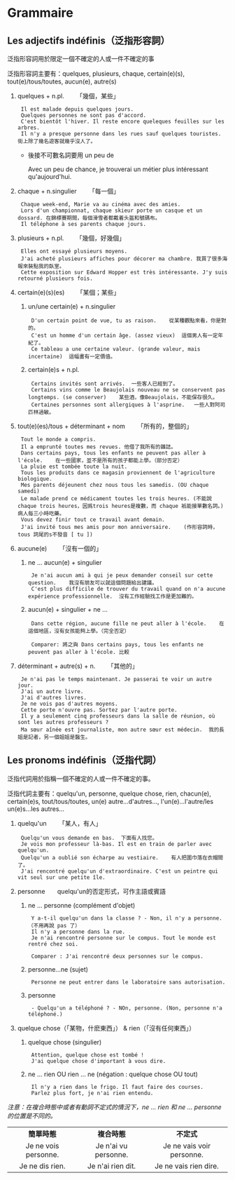 # Grammaire

## Les adjectifs indéfinis（泛指形容詞）
泛指形容詞用於限定一個不確定的人或一件不確定的事

泛指形容詞主要有：quelques, plusieurs, chaque, certain(e)(s), tout(e)/tous/toutes, aucun(e), autre(s)

1. quelques + n.pl.&emsp;&emsp;「幾個，某些」

        Il est malade depuis quelques jours.
        Quelques personnes ne sont pas d'accord.
        C'est bientôt l'hiver. Il reste encore queleques feuilles sur les arbres.
        Il n'y a presque personne dans les rues sauf quelques touristes.	街上除了幾名遊客就幾乎沒人了。

    * 後接不可數名詞要用 un peu de

        Avec un peu de chance, je trouverai un métier plus intéressant qu'aujourd'hui.

2. chaque + n.singulier&emsp;&emsp;「每一個」

        Chaque week-end, Marie va au cinéma avec des amies.
        Lors d'un championnat, chaque skieur porte un casque et un dossard.	在錦標賽期間，每個滑雪者都戴着头盔和號碼布。
        Il téléphone à ses parents chaque jours.

3. plusieurs + n.pl.&emsp;&emsp;「幾個，好幾個」

        Elles ont essayé plusieurs moyens.
        J'ai acheté plusieurs affiches pour décorer ma chambre.	我買了很多海報來裝點我的臥室。
        Cette exposition sur Edward Hopper est très intéressante. J'y suis retourné plusieurs fois.

4. certain(e)(s)(es)&emsp;&emsp;「某個；某些」

    1. un/une certain(e) + n.singulier

            D'un certain point de vue, tu as raison.	從某種觀點來看，你是對的。
            C'est un homme d'un certain âge. (assez vieux)	這個男人有一定年紀了。
            Ce tableau a une certaine valeur. (grande valeur, mais incertaine)	這幅畫有一定價值。

    2. certain(e)s + n.pl.

            Certains invités sont arrivés.	一些客人已經到了。
            Certains vins comme le Beaujolais nouveau ne se conservent pas longtemps. (se conserver)	某些酒，像Beaujolais，不能保存很久。
            Certaines personnes sont allergiques à l'asprine.	一些人對阿司匹林過敏。

5. tout(e)(es)/tous + déterminant + nom&emsp;&emsp;「所有的，整個的」 

        Tout le monde a compris.
        Il a emprunté toutes mes revues. 他借了我所有的雜誌。
        Dans certains pays, tous les enfants ne peuvent pas aller à l'école.	在一些國家，並不是所有的孩子都能上學。（部分否定）
        La pluie est tombée toute la nuit.
        Tous les produits dans ce magasin proviennent de l'agriculture biologique.
        Mes parents déjeunent chez nous tous les samedis. (OU chaque samedi)
        Le malade prend ce médicament toutes les trois heures. (不能說 chaque trois heures，因爲trois heures是複數，而 chaque 衹能接單數名詞。)	病人每三小時吃藥。
        Vous devez finir tout ce travail avant demain.
        J'ai invité tous mes amis pour mon anniversaire.	(作形容詞時，tous 詞尾的s不發音 [ tu ])

6. aucune(e)&emsp;&emsp;「沒有一個的」

    1. ne ... aucun(e) + singulier

            Je n'ai aucun ami à qui je peux demander conseil sur cette question.	我沒有朋友可以就這個問題給出建議。
            C'est plus difficile de trouver du travail quand on n'a aucune expérience professionnelle.	沒有工作經驗找工作是更加難的。
            
    2. aucun(e) + singulier + ne ...

            Dans cette région, aucune fille ne peut aller à l'école.	在這個地區，沒有女孩能夠上學。（完全否定）

            Comparer: 將之與 Dans certains pays, tous les enfants ne peuvent pas aller à l'école. 比較

7. déterminant + autre(s) + n.&emsp;&emsp;「其他的」

        Je n'ai pas le temps maintenant. Je passerai te voir un autre jour.
        J'ai un autre livre.
        J'ai d'autres livres.
        Je ne vois pas d'autres moyens.
        Cette porte n'ouvre pas. Sortez par l'autre porte.
        Il y a seulement cinq professeurs dans la salle de réunion, où sont les autres professeurs ?
        Ma sœur aînée est journaliste, mon autre sœur est médecin.	我的長姐是記者，另一個姐姐是醫生。


## Les pronoms indéfinis（泛指代詞）
泛指代詞用於指稱一個不確定的人或一件不確定的事。

泛指代詞主要有：quelqu'un, personne, quelque chose, rien, chacun(e), certain(e)s, tout/tous/toutes, un(e) autre...d'autres..., l'un(e)...l'autre/les un(e)s...les autres...

1. quelqu'un&emsp;&emsp;「某人，有人」

        Quelqu'un vous demande en bas.	下面有人找您。
        Je vois mon professeur là-bas. Il est en train de parler avec quelqu'un.
        Quelqu'un a oublié son écharpe au vestiaire.	有人把圍巾落在衣帽間了。
        J'ai rencontré quelqu'un d'extraordinaire. C'est un peintre qui vit seul sur une petite île.

2. personne&emsp;&emsp;quelqu'un的否定形式，可作主語或賓語

    1. ne ... personne (complément d'objet)

            Y a-t-il quelqu'un dans la classe ? - Non, il n'y a personne.（不用再說 pas 了）
            Il n'y a personne dans la rue.
            Je n'ai rencontré personne sur le compus. Tout le monde est rentré chez soi.

            Comparer : J'ai rencontré deux personnes sur le compus.

    2. personne...ne (sujet)

            Personne ne peut entrer dans le laboratoire sans autorisation.

    3. personne

            - Quelqu'un a téléphoné ? - NOn, personne. (Non, personne n'a téléphoné.)

3. quelque chose（「某物，什麽東西」） & rien（「沒有任何東西」）

    1. quelque chose (singulier)

            Attention, quelque chose est tombé !
            J'ai quelque chose d'important à vous dire.

    2. ne ... rien OU rien ... ne (négation : quelque chose OU tout)

            Il n'y a rien dans le frigo. Il faut faire des courses.
            Parlez plus fort, je n'ai rien entendu.

*注意：在複合時態中或者有動詞不定式的情況下，ne ... rien 和 ne ... personne 的位置是不同的。*

<table>
    <tbody align="center">
        <tr>
            <td><strong>簡單時態</strong></td>
            <td><strong>複合時態</strong></td>
            <td><strong>不定式</strong></td>
        </tr>
        <tr>
            <td>Je ne vois personne.</td>
            <td>Je n'ai vu personne.</td>
            <td>Je ne vais voir personne.</td>
        </tr>
        <tr>
            <td>Je ne dis rien.</td>
            <td>Je n'ai rien dit.</td>
            <td>Je ne vais rien dire.</td>
        </tr>
    </tbody>
</table>